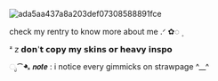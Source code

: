 ![ada5aa437a8a203def07308588891fce](https://github.com/user-attachments/assets/2a280ec5-d793-4f49-bc86-5b8faa0fe011)


check my rentry to know more about me .ᐟ   ✿◌   ۪ 

ᶻ 𝗓           𝗱𝗼𝗻'𝘁 𝗰𝗼𝗽𝘆 𝗺𝘆 𝘀𝗸𝗶𝗻𝘀 𝗼𝗿 𝗵𝗲𝗮𝘃𝘆 𝗶𝗻𝘀𝗽𝗼 

ೃ⁀➷  𝙣𝙤𝙩𝙚 : i notice every gimmicks on strawpage ^__^ 







